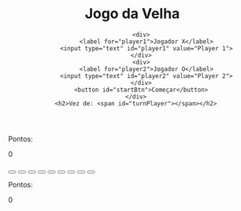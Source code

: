 <!DOCTYPE html>
<html lang="pt-br">
<head>
   <meta charset="UTF-8">
   <meta name="viewport" content="width=device-width, initial-scale=1.0">
   <title>Document</title>
   <link rel="stylesheet" href="style.css">
   <script src="index.js" defer></script>
</head>
<body>
   <header class="display-flexDirection-textAlign">
      <h1>Jogo da Velha</h1>
      <div id="inputsName">

         <div>
            <label for="player1">Jogador X</label>
            <input type="text" id="player1" value="Player 1">
         </div>
         <div>
            <label for="player2">Jogador O</label>
            <input type="text" id="player2" value="Player 2">
         </div>
         <button id="startBtn">Começar</button>
      </div>
      <h2>Vez de: <span id="turnPlayer"></span></h2>
   </header>
   <main>
      <div class="playerBox display-flexDirection-textAlign">
         <p id="playerName1" class="playerName"></p>
         <p>Pontos:</p>
         <p id="player1-score" data-score="0">0</p>
      </div>
      <div id="theGame">
         <button class="regionBoard" data-position="0.0"></button>
         <button class="regionBoard" data-position="0.1"></button>
         <button class="regionBoard" data-position="0.2"></button>
         <button class="regionBoard" data-position="1.0"></button>
         <button class="regionBoard" data-position="1.1"></button>
         <button class="regionBoard" data-position="1.2"></button>
         <button class="regionBoard" data-position="2.0"></button>
         <button class="regionBoard" data-position="2.1"></button>
         <button class="regionBoard" data-position="2.2"></button>
      </div>
      <div class="playerBox display-flexDirection-textAlign">
         <p id="playerName2" class="playerName"></p>
         <p>Pontos:</p>
         <p id="player2-score" data-score="0">0</p>
      </div>
   </main>
</body>
</html>
